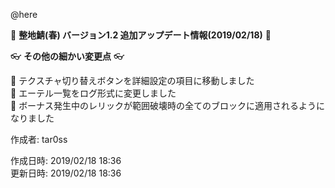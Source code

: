 @here 

:cherry_blossom:  **__整地鯖(春) バージョン1.2 追加アップデート情報(2019/02/18)__** :cherry_blossom:  


:eyeglasses: **__その他の細かい変更点__** :eyeglasses:    

:diamond_shape_with_a_dot_inside: テクスチャ切り替えボタンを詳細設定の項目に移動しました  
:diamond_shape_with_a_dot_inside: エーテル一覧をログ形式に変更しました  
:diamond_shape_with_a_dot_inside: ボーナス発生中のレリックが範囲破壊時の全てのブロックに適用されるようになりました  




作成者: tar0ss  

作成日時: 2019/02/18 18:36  
更新日時: 2019/02/18 18:36  
